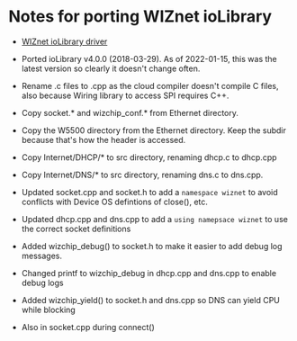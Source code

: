 # Notes for porting WIZnet ioLibrary

- [WIZnet ioLibrary driver](https://github.com/Wiznet/ioLibrary_Driver)


- Ported ioLibrary v4.0.0 (2018-03-29). As of 2022-01-15, this was the latest version so clearly it doesn't change often.
- Rename .c files to .cpp as the cloud compiler doesn't compile C files, also because Wiring library to access SPI requires C++.
- Copy socket.* and wizchip_conf.* from Ethernet directory.
- Copy the W5500 directory from the Ethernet directory. Keep the subdir because that's how the header is accessed.
- Copy Internet/DHCP/* to src directory, renaming dhcp.c to dhcp.cpp
- Copy Internet/DNS/* to src directory, renaming dns.c to dns.cpp.
- Updated socket.cpp and socket.h to add a `namespace wiznet` to avoid conflicts with Device OS defintions of close(), etc.
- Updated dhcp.cpp and dns.cpp to add a `using namepsace wiznet` to use the correct socket definitions
- Added wizchip_debug() to socket.h to make it easier to add debug log messages.
- Changed printf to wizchip_debug in dhcp.cpp and dns.cpp to enable debug logs
- Added wizchip_yield() to socket.h and dns.cpp so DNS can yield CPU while blocking
- Also in socket.cpp during connect()
